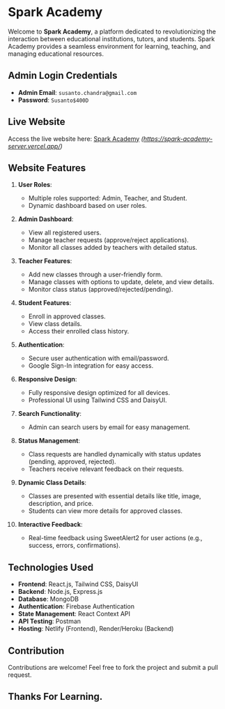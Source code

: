 # Spark Academy

Welcome to **Spark Academy**, a platform dedicated to revolutionizing the interaction between educational institutions, tutors, and students. Spark Academy provides a seamless environment for learning, teaching, and managing educational resources.

## Admin Login Credentials
- **Admin Email**: `susanto.chandra@gmail.com`
- **Password**: `Susanto$400D`

## Live Website
Access the live website here: [Spark Academy](#) *(https://spark-academy-server.vercel.app/)*

## Website Features
1. **User Roles**:
   - Multiple roles supported: Admin, Teacher, and Student.
   - Dynamic dashboard based on user roles.

2. **Admin Dashboard**:
   - View all registered users.
   - Manage teacher requests (approve/reject applications).
   - Monitor all classes added by teachers with detailed status.

3. **Teacher Features**:
   - Add new classes through a user-friendly form.
   - Manage classes with options to update, delete, and view details.
   - Monitor class status (approved/rejected/pending).

4. **Student Features**:
   - Enroll in approved classes.
   - View class details.
   - Access their enrolled class history.

5. **Authentication**:
   - Secure user authentication with email/password.
   - Google Sign-In integration for easy access.

6. **Responsive Design**:
   - Fully responsive design optimized for all devices.
   - Professional UI using Tailwind CSS and DaisyUI.

7. **Search Functionality**:
   - Admin can search users by email for easy management.

8. **Status Management**:
   - Class requests are handled dynamically with status updates (pending, approved, rejected).
   - Teachers receive relevant feedback on their requests.

9. **Dynamic Class Details**:
   - Classes are presented with essential details like title, image, description, and price.
   - Students can view more details for approved classes.

10. **Interactive Feedback**:
    - Real-time feedback using SweetAlert2 for user actions (e.g., success, errors, confirmations).

## Technologies Used
- **Frontend**: React.js, Tailwind CSS, DaisyUI
- **Backend**: Node.js, Express.js
- **Database**: MongoDB
- **Authentication**: Firebase Authentication
- **State Management**: React Context API
- **API Testing**: Postman
- **Hosting**: Netlify (Frontend), Render/Heroku (Backend)


## Contribution
Contributions are welcome! Feel free to fork the project and submit a pull request.

## Thanks For Learning.
